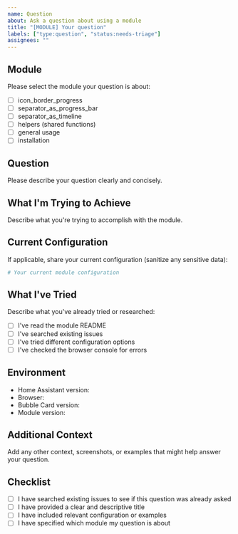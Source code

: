 ```yaml
---
name: Question
about: Ask a question about using a module
title: "[MODULE] Your question"
labels: ["type:question", "status:needs-triage"]
assignees: ""
---
```


## Module

Please select the module your question is about:

- [ ] icon_border_progress
- [ ] separator_as_progress_bar
- [ ] separator_as_timeline
- [ ] helpers (shared functions)
- [ ] general usage
- [ ] installation

## Question

Please describe your question clearly and concisely.

## What I'm Trying to Achieve

Describe what you're trying to accomplish with the module.

## Current Configuration

If applicable, share your current configuration (sanitize any sensitive data):

```yaml
# Your current module configuration
```

## What I've Tried

Describe what you've already tried or researched:

- [ ] I've read the module README
- [ ] I've searched existing issues
- [ ] I've tried different configuration options
- [ ] I've checked the browser console for errors

## Environment

- Home Assistant version:
- Browser:
- Bubble Card version:
- Module version:

## Additional Context

Add any other context, screenshots, or examples that might help answer your question.

## Checklist

- [ ] I have searched existing issues to see if this question was already asked
- [ ] I have provided a clear and descriptive title
- [ ] I have included relevant configuration or examples
- [ ] I have specified which module my question is about
